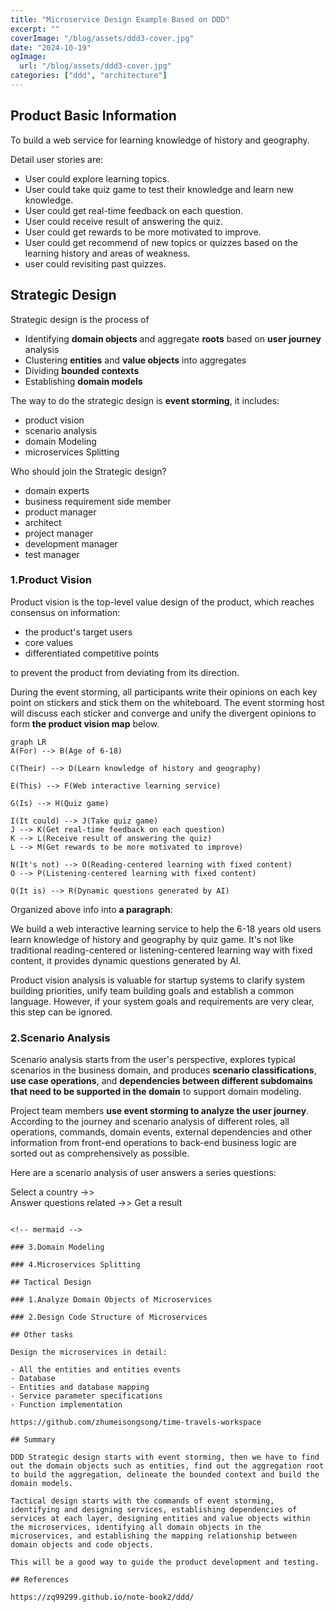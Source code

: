 ```yaml
---
title: "Microservice Design Example Based on DDD"
excerpt: ""
coverImage: "/blog/assets/ddd3-cover.jpg"
date: "2024-10-19"
ogImage:
  url: "/blog/assets/ddd3-cover.jpg"
categories: ["ddd", "architecture"]
---
```


## Product Basic Information

To build a web service for learning knowledge of history and geography.

Detail user stories are:

- User could explore learning topics.
- User could take quiz game to test their knowledge and learn new knowledge.
- User could get real-time feedback on each question.
- User could receive result of answering the quiz.
- User could get rewards to be more motivated to improve.
- User could get recommend of new topics or quizzes based on the learning history and areas of weakness.
- user could revisiting past quizzes.

## Strategic Design

Strategic design is the process of

- Identifying **domain objects** and aggregate **roots** based on **user journey** analysis
- Clustering **entities** and **value objects** into aggregates
- Dividing **bounded contexts**
- Establishing **domain models**

The way to do the strategic design is **event storming**, it includes:

- product vision
- scenario analysis
- domain Modeling
- microservices Splitting

Who should join the Strategic design?

- domain experts
- business requirement side member
- product manager
- architect
- project manager
- development manager
- test manager

### 1.Product Vision

Product vision is the top-level value design of the product, which reaches consensus on information:

- the product's target users
- core values
- differentiated competitive points

to prevent the product from deviating from its direction.

During the event storming, all participants write their opinions on each key point on stickers and stick them on the whiteboard. The event storming host will discuss each sticker and converge and unify the divergent opinions to form **the product vision map** below.

<!-- mermaid -->

```mermaid
graph LR
A(For) --> B(Age of 6-18)

C(Their) --> D(Learn knowledge of history and geography)

E(This) --> F(Web interactive learning service)

G(Is) --> H(Quiz game)

I(It could) --> J(Take quiz game)
J --> K(Get real-time feedback on each question)
K --> L(Receive result of answering the quiz)
L --> M(Get rewards to be more motivated to improve)

N(It's not) --> O(Reading-centered learning with fixed content)
O --> P(Listening-centered learning with fixed content)

Q(It is) --> R(Dynamic questions generated by AI)
```

<!-- mermaid -->

Organized above info into **a paragraph**:

We build a web interactive learning service to help the 6-18 years old users learn knowledge of history and geography by quiz game. It's not like traditional reading-centered or listening-centered learning way with fixed content, it provides dynamic questions generated by AI.

Product vision analysis is valuable for startup systems to clarify system building priorities, unify team building goals and establish a common language. However, if your system goals and requirements are very clear, this step can be ignored.

### 2.Scenario Analysis

Scenario analysis starts from the user's perspective, explores typical scenarios in the business domain, and produces **scenario classifications**, **use case operations**, and **dependencies between different subdomains that need to be supported in the domain** to support domain modeling.

Project team members **use event storming to analyze the user journey**. According to the journey and scenario analysis of different roles, all operations, commands, domain events, external dependencies and other information from front-end operations to back-end business logic are sorted out as comprehensively as possible.

Here are a scenario analysis of user answers a series questions:



Select a country  ->>  
Answer questions related ->> Get a result

```

<!-- mermaid -->

### 3.Domain Modeling

### 4.Microservices Splitting

## Tactical Design

### 1.Analyze Domain Objects of Microservices

### 2.Design Code Structure of Microservices

## Other tasks

Design the microservices in detail:

- All the entities and entities events
- Database
- Entities and database mapping
- Service parameter specifications
- Function implementation

https://github.com/zhumeisongsong/time-travels-workspace

## Summary

DDD Strategic design starts with event storming, then we have to find out the domain objects such as entities, find out the aggregation root to build the aggregation, delineate the bounded context and build the domain models.

Tactical design starts with the commands of event storming, identifying and designing services, establishing dependencies of services at each layer, designing entities and value objects within the microservices, identifying all domain objects in the microservices, and establishing the mapping relationship between domain objects and code objects.

This will be a good way to guide the product development and testing.

## References

https://zq99299.github.io/note-book2/ddd/
